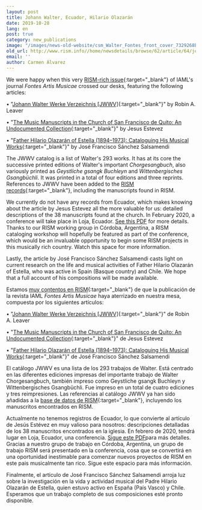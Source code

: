 ```yaml
---
layout: post
title: Johann Walter, Ecuador, Hilario Olazarán
date: 2019-10-28
lang: en
post: true
category: new_publications
image: "/images/news-old-website/csm_Walter_Fontes_front_cover_7329268bad.jpg"
old_url: http://www.rism.info//home/newsdetails/browse/62/article/64/johann-walter-ecuador-hilario-olazaran.html
email: ''
author: Carmen Álvarez
---
```



We were happy when this very [RISM-rich issue](https://muse.jhu.edu/issue/40183){:target="_blank"} of IAML's journal _Fontes Artis Musicae_ crossed our desks, featuring the following articles:

• "[Johann Walter Werke Verzeichnis [JWWV]](https://muse.jhu.edu/article/721665){:target="_blank"}" by Robin A. Leaver

• "[The Music Manuscripts in the Church of San Francisco de Quito: An Undocumented Collection](https://muse.jhu.edu/article/721666){:target="_blank"}" by Jesus Estevez

• "[Father Hilario Olazarán of Estella (1894–1973): Cataloguing His Musical Works](https://muse.jhu.edu/article/721667){:target="_blank"}" by José Francisco Sánchez Salsamendi

The JWWV catalog is a list of Walter's 293 works. It has at its core the successive printed editions of Walter's important _Chorgesangbuch_, also variously printed as _Geystliche gsangk Buchleyn_ and _Wittenbergisches Gsangbüchli_. It was printed in a total of four editions and three reprints. References to JWWV have been added to the [RISM records](https://opac.rism.info/metaopac/perma.do;jsessionid=8477F214A8E8131EE29DB35574DB22D8.touch02?v=rism&q=-1%3d%22pe30006178%22&Language=en){:target="_blank"}, including the manuscripts found in RISM.

We currently do not have any records from Ecuador, which makes knowing about the article by Jesus Estevez all the more valuable for us: detailed descriptions of the 38 manuscripts found at the church. In February 2020, a conference will take place in Loja, Ecuador. [See this PDF](/resources-old-website/user_upload/JOIM_2020_Conference.pdf) for more details. Thanks to our RISM working group in Córdoba, Argentina, a RISM cataloging workshop will hopefully be featured as part of the conference, which would be an invaluable opportunity to begin some RISM projects in this musically rich country. Watch this space for more information.

Lastly, the article by José Francisco Sánchez Salsamendi casts light on current research on the life and musical activities of Father Hilario Olazarán of Estella, who was active in Spain (Basque country) and Chile. We hope that a full account of his compositions will be made available.



Estamos [muy contentos en RISM](https://muse.jhu.edu/issue/40183){:target="_blank"} de que la publicación de la revista IAML _Fontes Artis Musicae_ haya aterrizado en nuestra mesa, compuesta por los siguientes artículos:

• "[Johann Walter Werke Verzeichnis [JWWV]](https://muse.jhu.edu/article/721665){:target="_blank"}" de Robin A. Leaver

• "[The Music Manuscripts in the Church of San Francisco de Quito: An Undocumented Collection](https://muse.jhu.edu/article/721666){:target="_blank"}" de Jesus Estevez

• "[Father Hilario Olazarán of Estella (1894–1973): Cataloguing His Musical Works](https://muse.jhu.edu/article/721667){:target="_blank"}" de José Francisco Sánchez Salsamendi

El catálogo JWWV es una lista de los 293 trabajos de Walter. Está centrado en las diferentes ediciones impresas del importante trabajo de Walter Chorgesangbuch, también impreso como Geystliche gsangk Buchleyn y Wittenbergisches Gsangbüchli. Fue impreso en un total de cuatro ediciones y tres reimpresiones. Las referencias al catálogo JWWV ya han sido añadidas a la [base de datos de RISM](https://opac.rism.info/metaopac/perma.do;jsessionid=8477F214A8E8131EE29DB35574DB22D8.touch02?v=rism&q=-1%3d%22pe30006178%22&Language=en){:target="_blank"}, incluyendo los manuscritos encontrados en RISM.

Actualmente no tenemos registros de Ecuador, lo que convierte al artículo de Jesús Estévez en muy valioso para nosotros: descripciones detalladas de los 38 manuscritos encontrados en la iglesia. En febrero de 2020, tendrá lugar en Loja, Ecuador, una conferencia. [Sigue este PDF](/resources-old-website/user_upload/JOIM_2020_Conference.pdf)para más detalles. Gracias a nuestro grupo de trabajo en Córdoba, Argentina, un grupo de trabajo RISM será presentado en la conferencia, cosa que se convertirá en una oportunidad inestimable para comenzar nuevos proyectos de RISM en este pais musicalmente tan rico. Sigue este espacio para más información.

Finalmente, el artículo de José Francisco Sánchez Salsamendi arroja luz sobre la investigación en la vida y actividad musical del Padre Hilario Olazarán de Estella, quien estuvo activo en España (País Vasco) y Chile. Esperamos que un trabajo completo de sus composiciones esté pronto disponible.




